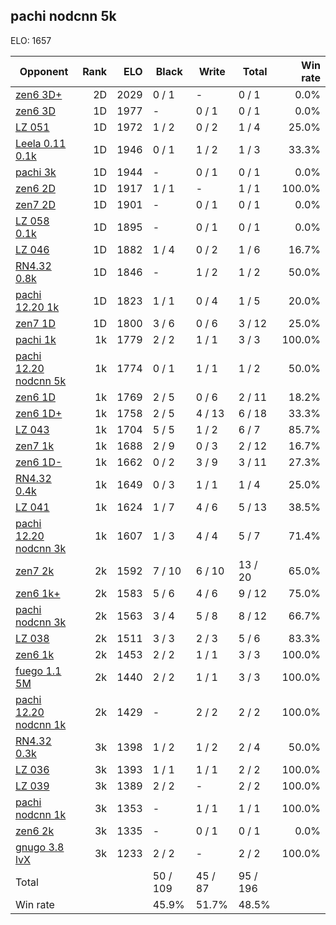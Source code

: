 ## pachi nodcnn 5k ##

ELO: 1657

Opponent | Rank | ELO | Black | Write | Total | Win rate
---------|-----:|----:|-------|-------|-------|-------:
[zen6 3D+](zen6%203D+.md) | 2D | 2029 | 0 / 1 | - | 0 / 1 | 0.0%
[zen6 3D](zen6%203D.md) | 1D | 1977 | - | 0 / 1 | 0 / 1 | 0.0%
[LZ 051](LZ%20051.md) | 1D | 1972 | 1 / 2 | 0 / 2 | 1 / 4 | 25.0%
[Leela 0.11 0.1k](Leela%200.11%200.1k.md) | 1D | 1946 | 0 / 1 | 1 / 2 | 1 / 3 | 33.3%
[pachi 3k](pachi%203k.md) | 1D | 1944 | - | 0 / 1 | 0 / 1 | 0.0%
[zen6 2D](zen6%202D.md) | 1D | 1917 | 1 / 1 | - | 1 / 1 | 100.0%
[zen7 2D](zen7%202D.md) | 1D | 1901 | - | 0 / 1 | 0 / 1 | 0.0%
[LZ 058 0.1k](LZ%20058%200.1k.md) | 1D | 1895 | - | 0 / 1 | 0 / 1 | 0.0%
[LZ 046](LZ%20046.md) | 1D | 1882 | 1 / 4 | 0 / 2 | 1 / 6 | 16.7%
[RN4.32 0.8k](RN4.32%200.8k.md) | 1D | 1846 | - | 1 / 2 | 1 / 2 | 50.0%
[pachi 12.20 1k](pachi%2012.20%201k.md) | 1D | 1823 | 1 / 1 | 0 / 4 | 1 / 5 | 20.0%
[zen7 1D](zen7%201D.md) | 1D | 1800 | 3 / 6 | 0 / 6 | 3 / 12 | 25.0%
[pachi 1k](pachi%201k.md) | 1k | 1779 | 2 / 2 | 1 / 1 | 3 / 3 | 100.0%
[pachi 12.20 nodcnn 5k](pachi%2012.20%20nodcnn%205k.md) | 1k | 1774 | 0 / 1 | 1 / 1 | 1 / 2 | 50.0%
[zen6 1D](zen6%201D.md) | 1k | 1769 | 2 / 5 | 0 / 6 | 2 / 11 | 18.2%
[zen6 1D+](zen6%201D+.md) | 1k | 1758 | 2 / 5 | 4 / 13 | 6 / 18 | 33.3%
[LZ 043](LZ%20043.md) | 1k | 1704 | 5 / 5 | 1 / 2 | 6 / 7 | 85.7%
[zen7 1k](zen7%201k.md) | 1k | 1688 | 2 / 9 | 0 / 3 | 2 / 12 | 16.7%
[zen6 1D-](zen6%201D-.md) | 1k | 1662 | 0 / 2 | 3 / 9 | 3 / 11 | 27.3%
[RN4.32 0.4k](RN4.32%200.4k.md) | 1k | 1649 | 0 / 3 | 1 / 1 | 1 / 4 | 25.0%
[LZ 041](LZ%20041.md) | 1k | 1624 | 1 / 7 | 4 / 6 | 5 / 13 | 38.5%
[pachi 12.20 nodcnn 3k](pachi%2012.20%20nodcnn%203k.md) | 1k | 1607 | 1 / 3 | 4 / 4 | 5 / 7 | 71.4%
[zen7 2k](zen7%202k.md) | 2k | 1592 | 7 / 10 | 6 / 10 | 13 / 20 | 65.0%
[zen6 1k+](zen6%201k+.md) | 2k | 1583 | 5 / 6 | 4 / 6 | 9 / 12 | 75.0%
[pachi nodcnn 3k](pachi%20nodcnn%203k.md) | 2k | 1563 | 3 / 4 | 5 / 8 | 8 / 12 | 66.7%
[LZ 038](LZ%20038.md) | 2k | 1511 | 3 / 3 | 2 / 3 | 5 / 6 | 83.3%
[zen6 1k](zen6%201k.md) | 2k | 1453 | 2 / 2 | 1 / 1 | 3 / 3 | 100.0%
[fuego 1.1 5M](fuego%201.1%205M.md) | 2k | 1440 | 2 / 2 | 1 / 1 | 3 / 3 | 100.0%
[pachi 12.20 nodcnn 1k](pachi%2012.20%20nodcnn%201k.md) | 2k | 1429 | - | 2 / 2 | 2 / 2 | 100.0%
[RN4.32 0.3k](RN4.32%200.3k.md) | 3k | 1398 | 1 / 2 | 1 / 2 | 2 / 4 | 50.0%
[LZ 036](LZ%20036.md) | 3k | 1393 | 1 / 1 | 1 / 1 | 2 / 2 | 100.0%
[LZ 039](LZ%20039.md) | 3k | 1389 | 2 / 2 | - | 2 / 2 | 100.0%
[pachi nodcnn 1k](pachi%20nodcnn%201k.md) | 3k | 1353 | - | 1 / 1 | 1 / 1 | 100.0%
[zen6 2k](zen6%202k.md) | 3k | 1335 | - | 0 / 1 | 0 / 1 | 0.0%
[gnugo 3.8 lvX](gnugo%203.8%20lvX.md) | 3k | 1233 | 2 / 2 | - | 2 / 2 | 100.0%
Total | | | 50 / 109 | 45 / 87 | 95 / 196 | 
Win rate| | | 45.9% | 51.7% | 48.5% | 
